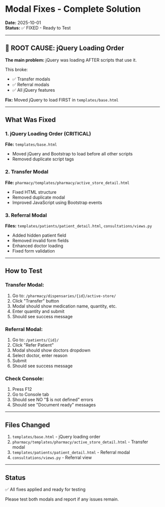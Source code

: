 # Modal Fixes - Complete Solution

**Date:** 2025-10-01  
**Status:** ✅ FIXED - Ready to Test

---

## 🔴 ROOT CAUSE: jQuery Loading Order

**The main problem:** jQuery was loading AFTER scripts that use it.

This broke:
- ✅ Transfer modals
- ✅ Referral modals  
- ✅ All jQuery features

**Fix:** Moved jQuery to load FIRST in `templates/base.html`

---

## What Was Fixed

### 1. jQuery Loading Order (CRITICAL)
**File:** `templates/base.html`
- Moved jQuery and Bootstrap to load before all other scripts
- Removed duplicate script tags

### 2. Transfer Modal
**File:** `pharmacy/templates/pharmacy/active_store_detail.html`
- Fixed HTML structure
- Removed duplicate modal
- Improved JavaScript using Bootstrap events

### 3. Referral Modal
**Files:** `templates/patients/patient_detail.html`, `consultations/views.py`
- Added hidden patient field
- Removed invalid form fields
- Enhanced doctor loading
- Fixed form validation

---

## How to Test

### Transfer Modal:
1. Go to: `/pharmacy/dispensaries/{id}/active-store/`
2. Click "Transfer" button
3. Modal should show medication name, quantity, etc.
4. Enter quantity and submit
5. Should see success message

### Referral Modal:
1. Go to: `/patients/{id}/`
2. Click "Refer Patient"
3. Modal should show doctors dropdown
4. Select doctor, enter reason
5. Submit
6. Should see success message

### Check Console:
1. Press F12
2. Go to Console tab
3. Should see NO "$ is not defined" errors
4. Should see "Document ready" messages

---

## Files Changed

1. `templates/base.html` - jQuery loading order
2. `pharmacy/templates/pharmacy/active_store_detail.html` - Transfer modal
3. `templates/patients/patient_detail.html` - Referral modal
4. `consultations/views.py` - Referral view

---

## Status

✅ All fixes applied and ready for testing

Please test both modals and report if any issues remain.

